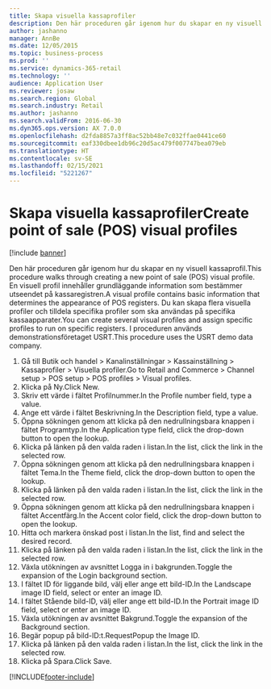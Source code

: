 ```yaml
---
title: Skapa visuella kassaprofiler
description: Den här proceduren går igenom hur du skapar en ny visuell kassaprofil.
author: jashanno
manager: AnnBe
ms.date: 12/05/2015
ms.topic: business-process
ms.prod: ''
ms.service: dynamics-365-retail
ms.technology: ''
audience: Application User
ms.reviewer: josaw
ms.search.region: Global
ms.search.industry: Retail
ms.author: jashanno
ms.search.validFrom: 2016-06-30
ms.dyn365.ops.version: AX 7.0.0
ms.openlocfilehash: d2fda8857a3ff8ac52bb48e7c032ffae0441ce60
ms.sourcegitcommit: eaf330dbee1db96c20d5ac479f007747bea079eb
ms.translationtype: HT
ms.contentlocale: sv-SE
ms.lasthandoff: 02/15/2021
ms.locfileid: "5221267"
---
```

# <a name="create-point-of-sale-pos-visual-profiles"></a><span data-ttu-id="e8a02-103">Skapa visuella kassaprofiler</span><span class="sxs-lookup"><span data-stu-id="e8a02-103">Create point of sale (POS) visual profiles</span></span>

[!include [banner](../includes/banner.md)]

<span data-ttu-id="e8a02-104">Den här proceduren går igenom hur du skapar en ny visuell kassaprofil.</span><span class="sxs-lookup"><span data-stu-id="e8a02-104">This procedure walks through creating a new point of sale (POS) visual profile.</span></span> <span data-ttu-id="e8a02-105">En visuell profil innehåller grundläggande information som bestämmer utseendet på kassaregistren.</span><span class="sxs-lookup"><span data-stu-id="e8a02-105">A visual profile contains basic information that determines the appearance of POS registers.</span></span> <span data-ttu-id="e8a02-106">Du kan skapa flera visuella profiler och tilldela specifika profiler som ska användas på specifika kassaapparater.</span><span class="sxs-lookup"><span data-stu-id="e8a02-106">You can create several visual profiles and assign specific profiles to run on specific registers.</span></span> <span data-ttu-id="e8a02-107">I proceduren används demonstrationsföretaget USRT.</span><span class="sxs-lookup"><span data-stu-id="e8a02-107">This procedure uses the USRT demo data company.</span></span>

1. <span data-ttu-id="e8a02-108">Gå till Butik och handel > Kanalinställningar > Kassainställning > Kassaprofiler > Visuella profiler.</span><span class="sxs-lookup"><span data-stu-id="e8a02-108">Go to Retail and Commerce > Channel setup > POS setup > POS profiles > Visual profiles.</span></span>
2. <span data-ttu-id="e8a02-109">Klicka på Ny.</span><span class="sxs-lookup"><span data-stu-id="e8a02-109">Click New.</span></span>
3. <span data-ttu-id="e8a02-110">Skriv ett värde i fältet Profilnummer.</span><span class="sxs-lookup"><span data-stu-id="e8a02-110">In the Profile number field, type a value.</span></span>
4. <span data-ttu-id="e8a02-111">Ange ett värde i fältet Beskrivning.</span><span class="sxs-lookup"><span data-stu-id="e8a02-111">In the Description field, type a value.</span></span>
5. <span data-ttu-id="e8a02-112">Öppna sökningen genom att klicka på den nedrullningsbara knappen i fältet Programtyp.</span><span class="sxs-lookup"><span data-stu-id="e8a02-112">In the Application type field, click the drop-down button to open the lookup.</span></span>
6. <span data-ttu-id="e8a02-113">Klicka på länken på den valda raden i listan.</span><span class="sxs-lookup"><span data-stu-id="e8a02-113">In the list, click the link in the selected row.</span></span>
7. <span data-ttu-id="e8a02-114">Öppna sökningen genom att klicka på den nedrullningsbara knappen i fältet Tema.</span><span class="sxs-lookup"><span data-stu-id="e8a02-114">In the Theme field, click the drop-down button to open the lookup.</span></span>
8. <span data-ttu-id="e8a02-115">Klicka på länken på den valda raden i listan.</span><span class="sxs-lookup"><span data-stu-id="e8a02-115">In the list, click the link in the selected row.</span></span>
9. <span data-ttu-id="e8a02-116">Öppna sökningen genom att klicka på den nedrullningsbara knappen i fältet Accentfärg.</span><span class="sxs-lookup"><span data-stu-id="e8a02-116">In the Accent color field, click the drop-down button to open the lookup.</span></span>
10. <span data-ttu-id="e8a02-117">Hitta och markera önskad post i listan.</span><span class="sxs-lookup"><span data-stu-id="e8a02-117">In the list, find and select the desired record.</span></span>
11. <span data-ttu-id="e8a02-118">Klicka på länken på den valda raden i listan.</span><span class="sxs-lookup"><span data-stu-id="e8a02-118">In the list, click the link in the selected row.</span></span>
12. <span data-ttu-id="e8a02-119">Växla utökningen av avsnittet Logga in i bakgrunden.</span><span class="sxs-lookup"><span data-stu-id="e8a02-119">Toggle the expansion of the Login background section.</span></span>
13. <span data-ttu-id="e8a02-120">I fältet ID för liggande bild, välj eller ange ett bild-ID.</span><span class="sxs-lookup"><span data-stu-id="e8a02-120">In the Landscape image ID field, select or enter an image ID.</span></span>
14. <span data-ttu-id="e8a02-121">I fältet Stående bild-ID, välj eller ange ett bild-ID.</span><span class="sxs-lookup"><span data-stu-id="e8a02-121">In the Portrait image ID field, select or enter an image ID.</span></span>
15. <span data-ttu-id="e8a02-122">Växla utökningen av avsnittet Bakgrund.</span><span class="sxs-lookup"><span data-stu-id="e8a02-122">Toggle the expansion of the Background section.</span></span>
16. <span data-ttu-id="e8a02-123">Begär popup på bild-ID:t.</span><span class="sxs-lookup"><span data-stu-id="e8a02-123">RequestPopup the Image ID.</span></span>
17. <span data-ttu-id="e8a02-124">Klicka på länken på den valda raden i listan.</span><span class="sxs-lookup"><span data-stu-id="e8a02-124">In the list, click the link in the selected row.</span></span>
18. <span data-ttu-id="e8a02-125">Klicka på Spara.</span><span class="sxs-lookup"><span data-stu-id="e8a02-125">Click Save.</span></span>



[!INCLUDE[footer-include](../../includes/footer-banner.md)]